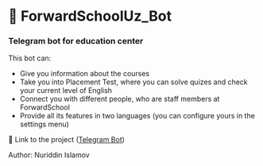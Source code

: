 # 🤖 ForwardSchoolUz_Bot

### Telegram bot for education center
 
This bot can:
- Give you information about the courses
- Take you into Placement Test, where you can solve quizes and check your current level of English
- Connect you with different people, who are staff members at ForwardSchool
- Provide all its features in two languages (you can configure yours in the settings menu)

🔗 Link to the project ([Telegram Bot](https://t.me/forwardschooluz_bot))

Author: Nuriddin Islamov
